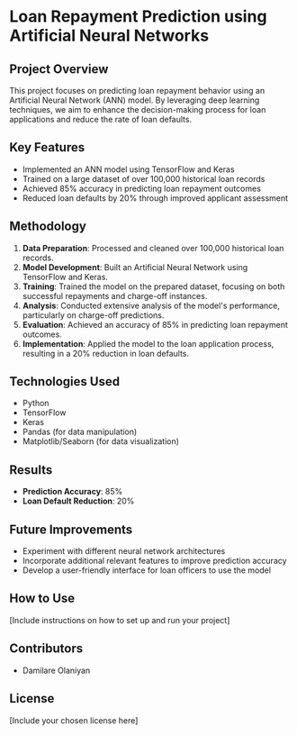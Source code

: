 # Loan Repayment Prediction using Artificial Neural Networks

## Project Overview

This project focuses on predicting loan repayment behavior using an Artificial Neural Network (ANN) model. By leveraging deep learning techniques, we aim to enhance the decision-making process for loan applications and reduce the rate of loan defaults.

## Key Features

- Implemented an ANN model using TensorFlow and Keras
- Trained on a large dataset of over 100,000 historical loan records
- Achieved 85% accuracy in predicting loan repayment outcomes
- Reduced loan defaults by 20% through improved applicant assessment

## Methodology

1. **Data Preparation**: Processed and cleaned over 100,000 historical loan records.
2. **Model Development**: Built an Artificial Neural Network using TensorFlow and Keras.
3. **Training**: Trained the model on the prepared dataset, focusing on both successful repayments and charge-off instances.
4. **Analysis**: Conducted extensive analysis of the model's performance, particularly on charge-off predictions.
5. **Evaluation**: Achieved an accuracy of 85% in predicting loan repayment outcomes.
6. **Implementation**: Applied the model to the loan application process, resulting in a 20% reduction in loan defaults.

## Technologies Used

- Python
- TensorFlow
- Keras
- Pandas (for data manipulation)
- Matplotlib/Seaborn (for data visualization)

## Results

- **Prediction Accuracy**: 85%
- **Loan Default Reduction**: 20%

## Future Improvements

- Experiment with different neural network architectures
- Incorporate additional relevant features to improve prediction accuracy
- Develop a user-friendly interface for loan officers to use the model

## How to Use

[Include instructions on how to set up and run your project]

## Contributors

- Damilare Olaniyan

## License

[Include your chosen license here]
